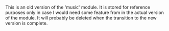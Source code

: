 This is an old version of the 'music' module. It is stored for reference purposes only in case I would need some feature from in the actual version of the module. It will probably be deleted when the transition to the new version is complete.